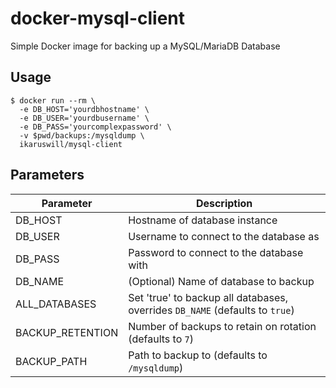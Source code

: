 # docker-mysql-client
Simple Docker image for backing up a MySQL/MariaDB Database

## Usage
```
$ docker run --rm \
  -e DB_HOST='yourdbhostname' \
  -e DB_USER='yourdbusername' \
  -e DB_PASS='yourcomplexpassword' \
  -v $pwd/backups:/mysqldump \
  ikaruswill/mysql-client
```

## Parameters
| Parameter        | Description                                                                  |
|------------------|------------------------------------------------------------------------------|
| DB_HOST          | Hostname of database instance                                                |
| DB_USER          | Username to connect to the database as                                       |
| DB_PASS          | Password to connect to the database with                                     |
| DB_NAME          | (Optional) Name of database to backup                                        |
| ALL_DATABASES    | Set 'true' to backup all databases, overrides `DB_NAME` (defaults to `true`) |
| BACKUP_RETENTION | Number of backups to retain on rotation (defaults to `7`)                    |
| BACKUP_PATH      | Path to backup to (defaults to `/mysqldump`)                                 |

